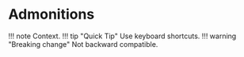 # Admonitions
!!! note
    Context.
!!! tip "Quick Tip"
    Use keyboard shortcuts.
!!! warning "Breaking change"
    Not backward compatible.
